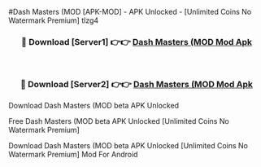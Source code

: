 #Dash Masters (MOD [APK-MOD] - APK Unlocked - [Unlimited Coins No Watermark Premium] tlzg4



<div align="center">

<h3>🔴 Download [Server1] 👉👉 <a href="https://momento.my/?title=Dash_Masters_(MOD">Dash Masters (MOD Mod Apk</a></h3><br>

<h3>🔴 Download [Server2] 👉👉 <a href="https://momento.my/?title=Dash_Masters_(MOD">Dash Masters (MOD Mod Apk</a></h3>
</div>



Download Dash Masters (MOD beta APK Unlocked

Free Dash Masters (MOD beta APK Unlocked [Unlimited Coins No Watermark Premium]

Download Dash Masters (MOD beta APK Unlocked [Unlimited Coins No Watermark Premium] Mod For Android

